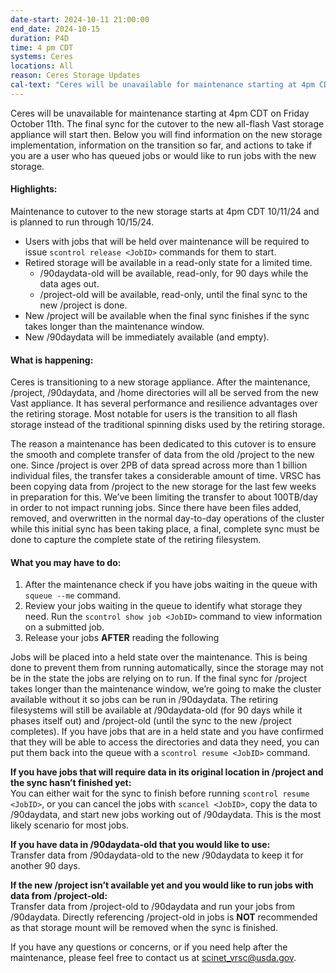 ```yaml
---
date-start: 2024-10-11 21:00:00
end_date: 2024-10-15
duration: P4D
time: 4 pm CDT
systems: Ceres
locations: All
reason: Ceres Storage Updates
cal-text: "Ceres will be unavailable for maintenance starting at 4pm CDT on Friday October 11th. During this maintenance a new storage system will be put in place. <b>Jobs held during maintenance will require user intervention to run after the maintenance completes.</b> <a href='https://scinet.usda.gov/news/downtime/#ceres-storage-updates-%C2%B7ceres-all%C2%B7-2024'>Read more about these updates on the SCINet Website.</a>"
---
```


Ceres will be unavailable for maintenance starting at 4pm CDT on Friday October 11th. The final sync for the cutover to the new all-flash Vast storage appliance will start then. Below you will find information on the new storage implementation, information on the transition so far, and actions to take if you are a user who has queued jobs or would like to run jobs with the new storage.

#### Highlights:
Maintenance to cutover to the new storage starts at 4pm CDT 10/11/24 and is planned to run through 10/15/24.
- Users with jobs that will be held over maintenance will be required to issue `scontrol release <JobID>` commands for them to start.
- Retired storage will be available in a read-only state for a limited time.
    - /90daydata-old will be available, read-only, for 90 days while the data ages out.
    - /project-old will be available, read-only, until the final sync to the new /project is done.
- New /project will be available when the final sync finishes if the sync takes longer than the maintenance window.
- New /90daydata will be immediately available (and empty).

#### What is happening:
Ceres is transitioning to a new storage appliance. After the maintenance, /project, /90daydata, and /home directories will all be served from the new Vast appliance. It has several performance and resilience advantages over the retiring storage. Most notable for users is the transition to all flash storage instead of the traditional spinning disks used by the retiring storage.

The reason a maintenance has been dedicated to this cutover is to ensure the smooth and complete transfer of data from the old /project to the new one. Since /project is over 2PB of data spread across more than 1 billion individual files, the transfer takes a considerable amount of time. VRSC has been copying data from /project to the new storage for the last few weeks in preparation for this. We’ve been limiting the transfer to about 100TB/day in order to not impact running jobs. Since there have been files added, removed, and overwritten in the normal day-to-day operations of the cluster while this initial sync has been taking place, a final, complete sync must be done to capture the complete state of the retiring filesystem.

#### What you may have to do:
1. After the maintenance check if you have jobs waiting in the queue with `squeue --me` command.
2. Review your jobs waiting in the queue to identify what storage they need. Run the `scontrol show job <JobID>` command to view information on a submitted job.
3. Release your jobs **AFTER** reading the following

Jobs will be placed into a held state over the maintenance. This is being done to prevent them from running automatically, since the storage may not be in the state the jobs are relying on to run. If the final sync for /project takes longer than the maintenance window, we’re going to make the cluster available without it so jobs can be run in /90daydata. The retiring filesystems will still be available at /90daydata-old (for 90 days while it phases itself out) and /project-old (until the sync to the new /project completes). If you have jobs that are in a held state and you have confirmed that they will be able to access the directories and data they need, you can put them back into the queue with a `scontrol resume <JobID>` command.

**If you have jobs that will require data in its original location in /project and the sync hasn’t finished yet:**  
You can either wait for the sync to finish before running `scontrol resume <JobID>`, or you can cancel the jobs with `scancel <JobID>`, copy the data to /90daydata, and start new jobs working out of /90daydata. This is the most likely scenario for most jobs.

**If you have data in /90daydata-old that you would like to use:**  
Transfer data from /90daydata-old to the new /90daydata to keep it for another 90 days.

**If the new /project isn’t available yet and you would like to run jobs with data from /project-old:**  
Transfer data from /project-old to /90daydata and run your jobs from /90daydata. Directly referencing /project-old in jobs is **NOT** recommended as that storage mount will be removed when the sync is finished.

If you have any questions or concerns, or if you need help after the maintenance, please feel free to contact us at [scinet_vrsc@usda.gov](mailto:scinet_vrsc@usda.gov).